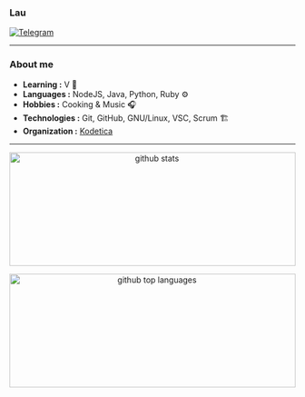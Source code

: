 ### Lau
[![Telegram](https://img.shields.io/badge/Telegram-Contact-blue&?link=https://t.me/NTBBloodbath&logo=Telegram&style=for-the-badge)](https://t.me/Lauywe)

---------------------------------------------------------------------------------------------------------------------------------------------------------------------------------

### About me

-  **Learning :** V :book:
-  **Languages :** NodeJS, Java, Python, Ruby :gear:
-  **Hobbies :** Cooking & Music :headphones:
-  **Technologies :** Git, GitHub, GNU/Linux, VSC, Scrum :building_construction:
-  **Organization :** [Kodetica](https://github.com/Kodetica)

---------------------------------------------------------------------------------------------------------------------------------------------------------------------------------

<p align="center">
  <img width="100%" height="200" alt="github stats" src="https://github-readme-stats.vercel.app/api?username=laauuu&show_icons=true&theme=tokyonight"/>
</p>

<p align="center">
  <img width="100%" height="200" alt="github top languages" src="https://github-readme-stats.vercel.app/api/top-langs/?username=laauuu&theme=tokyonight&layout=compact"/>
</p>
